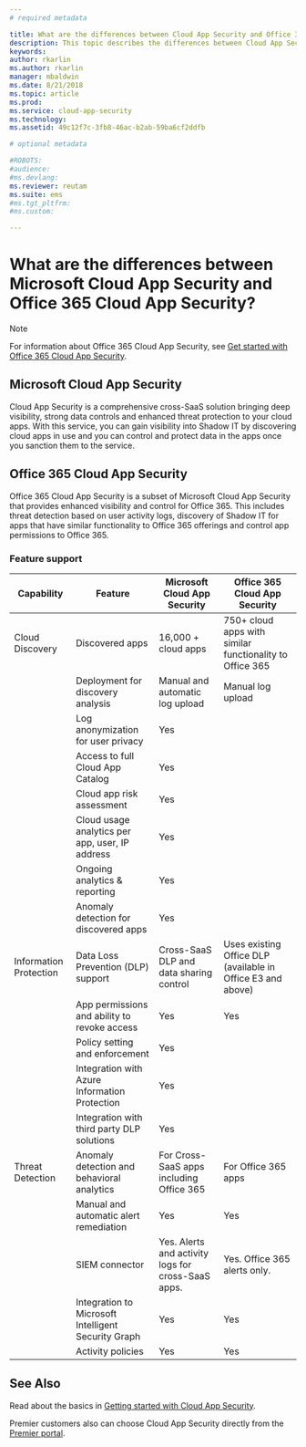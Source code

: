 ```yaml
---
# required metadata

title: What are the differences between Cloud App Security and Office 365 Cloud App Security? | Microsoft Docs
description: This topic describes the differences between Cloud App Security and Office 365 Cloud App Security.
keywords:
author: rkarlin
ms.author: rkarlin
manager: mbaldwin
ms.date: 8/21/2018
ms.topic: article
ms.prod:
ms.service: cloud-app-security
ms.technology:
ms.assetid: 49c12f7c-3fb8-46ac-b2ab-59ba6cf2ddfb

# optional metadata

#ROBOTS:
#audience:
#ms.devlang:
ms.reviewer: reutam
ms.suite: ems
#ms.tgt_pltfrm:
#ms.custom:

---
```

# What are the differences between Microsoft Cloud App Security and Office 365 Cloud App Security?

> [!NOTE]
> For information about Office 365 Cloud App Security, see [Get started with Office 365 Cloud App Security](https://support.office.com/article/Get-started-with-Advanced-Management-Security-d9ee4d67-f2b3-42b4-9c9e-c4529904990a).

## Microsoft Cloud App Security 

Cloud App Security is a comprehensive cross-SaaS solution bringing deep visibility, strong data controls and enhanced threat protection to your cloud apps. With this service, you can gain visibility into Shadow IT by discovering cloud apps in use and you can control and protect data in the apps once you sanction them to the service. 

## Office 365 Cloud App Security

Office 365 Cloud App Security is a subset of Microsoft Cloud App Security that provides enhanced visibility and control for Office 365. This includes threat detection based on user activity logs, discovery of Shadow IT for apps that have similar functionality to Office 365 offerings and control app permissions to Office 365.

### Feature support

|Capability|Feature|Microsoft Cloud App Security|Office 365 Cloud App Security|
|----|----|----|----|
|Cloud Discovery|Discovered apps |16,000 + cloud apps  |750+ cloud apps with similar functionality to Office 365|
||Deployment for discovery analysis|Manual and automatic log upload|Manual log upload|
||Log anonymization for user privacy|Yes||
||Access to full Cloud App Catalog|Yes||
||Cloud app risk assessment|Yes||
||Cloud usage analytics per app, user, IP address|Yes||
||Ongoing analytics & reporting|Yes||
||Anomaly detection for discovered apps|Yes||
|Information Protection|Data Loss Prevention (DLP) support|Cross-SaaS DLP and data sharing control|Uses existing Office DLP (available in Office E3 and above)|
||App permissions and ability to revoke access|Yes|Yes|
||Policy setting and enforcement|Yes||
||Integration with Azure Information Protection |Yes||
||Integration with third party DLP solutions|Yes||
|Threat Detection|Anomaly detection and behavioral analytics|For Cross-SaaS apps including Office 365|For Office 365 apps |
||Manual and automatic alert remediation|Yes|Yes|
||SIEM connector|Yes. Alerts and activity logs for cross-SaaS apps.|Yes. Office 365 alerts only.|
||Integration to Microsoft Intelligent Security Graph|Yes|Yes|
||Activity policies|Yes|Yes|



## See Also  

Read about the basics in [Getting started with Cloud App Security](getting-started-with-cloud-app-security.md).    

Premier customers also can choose Cloud App Security directly from the [Premier portal](https://premier.microsoft.com/).   
